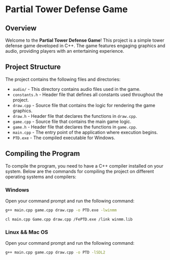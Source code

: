 # Partial Tower Defense Game

## Overview
Welcome to the **Partial Tower Defense Game**! This project is a simple tower defense game developed in C++. The game features engaging graphics and audio, providing players with an entertaining experience. 


## Project Structure

The project contains the following files and directories:

- `audio/` - This directory contains audio files used in the game.
- `constants.h` - Header file that defines all constants used throughout the project.
- `draw.cpp` - Source file that contains the logic for rendering the game graphics.
- `draw.h` - Header file that declares the functions in `draw.cpp`.
- `game.cpp` - Source file that contains the main game logic.
- `game.h` - Header file that declares the functions in `game.cpp`.
- `main.cpp` - The entry point of the application where execution begins.
- `PTD.exe` - The compiled executable for Windows.

## Compiling the Program

To compile the program, you need to have a C++ compiler installed on your system. Below are the commands for compiling the project on different operating systems and compilers:

### Windows
Open your command prompt and run the following command:
```bash GCC
g++ main.cpp game.cpp draw.cpp -o PTD.exe -lwinmm
```


``` MSVC
cl main.cpp Game.cpp draw.cpp /FePTD.exe /link winmm.lib
```

### Linux && Mac OS
Open your command prompt and run the following command:
```bash
g++ main.cpp game.cpp draw.cpp -o PTD -lSDL2
```
